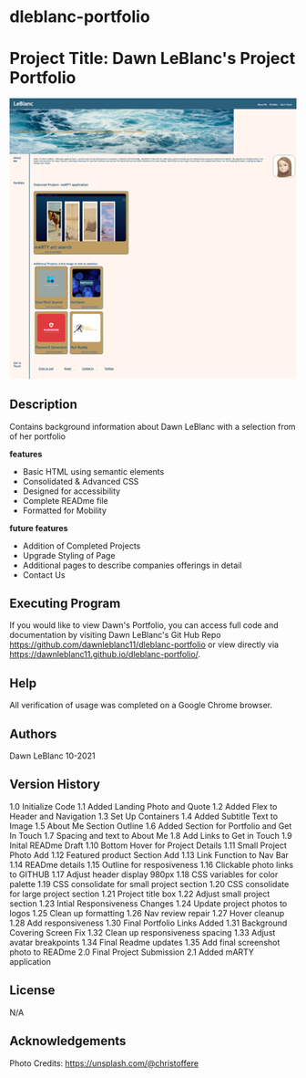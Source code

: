 # dleblanc-portfolio

# Project Title: Dawn LeBlanc's Project Portfolio
![Dawn portfolio](assets/images/DLeBlancPortfo.png)
## Description
Contains background information about Dawn LeBlanc with a selection from of her portfolio

**features**
 * Basic HTML using semantic elements
 * Consolidated & Advanced CSS
 * Designed for accessibility
 * Complete READme file
 * Formatted for Mobility

**future features**
 * Addition of Completed Projects
 * Upgrade Styling of Page
 * Additional pages to describe companies offerings in detail
 * Contact Us

## Executing Program
If you would like to view Dawn's Portfolio, you can access full code and documentation by visiting Dawn LeBlanc's Git Hub Repo https://github.com/dawnleblanc11/dleblanc-portfolio or view directly via https://dawnleblanc11.github.io/dleblanc-portfolio/.

## Help
All verification of usage was completed on a Google Chrome browser.

## Authors
 Dawn LeBlanc 10-2021

## Version History
1.0 Initialize Code
1.1 Added Landing Photo and Quote
1.2 Added Flex to Header and Navigation
1.3 Set Up Containers
1.4 Added Subtitle Text to Image
1.5 About Me Section Outline
1.6 Added Section for Portfolio and Get In Touch
1.7 Spacing and text to About Me
1.8 Add Links to Get in Touch
1.9 Inital READme Draft
1.10 Bottom Hover for Project Details
1.11 Small Project Photo Add
1.12 Featured product Section Add
1.13 Link Function to Nav Bar
1.14 READme details
1.15 Outline for resposiveness
1.16 Clickable photo links to GITHUB
1.17 Adjust header display 980px
1.18 CSS variables for color palette
1.19 CSS consolidate for small project section
1.20 CSS consolidate for large project section
1.21 Project title box
1.22 Adjust small project section
1.23 Intial Responsiveness Changes
1.24 Update project photos to logos
1.25 Clean up formatting
1.26 Nav review repair
1.27 Hover cleanup
1.28 Add responsiveness
1.30 Final Portfolio Links Added
1.31 Background Covering Screen Fix
1.32 Clean up responsiveness spacing
1.33 Adjust avatar breakpoints
1.34 Final Readme updates
1.35 Add final screenshot photo to READme
2.0 Final Project Submission
2.1 Added mARTY application
## License
N/A
## Acknowledgements
Photo Credits: https://unsplash.com/@christoffere
